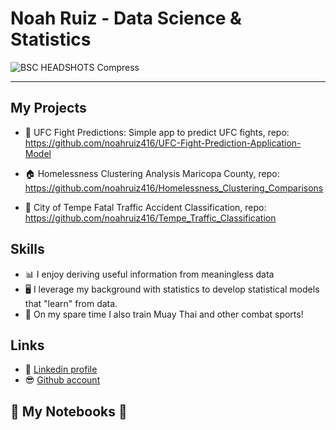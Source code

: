 # Noah Ruiz - Data Science & Statistics 

![BSC HEADSHOTS Compress](https://user-images.githubusercontent.com/88412646/185980942-c24078a5-1fa2-45ae-a205-03daf802dc21.jpg)

---
## My Projects

- :boxing_glove: UFC Fight Predictions: Simple app to predict UFC fights, repo: https://github.com/noahruiz416/UFC-Fight-Prediction-Application-Model

- :house: Homelessness Clustering Analysis Maricopa County, repo: https://github.com/noahruiz416/Homelessness_Clustering_Comparisons

- :car: City of Tempe Fatal Traffic Accident Classification, repo: https://github.com/noahruiz416/Tempe_Traffic_Classification

## Skills

- :bar_chart:  I enjoy deriving useful information from meaningless data
- :desktop_computer: I leverage my background with statistics to develop statistical models that "learn" from data.
- :boxing_glove: On my spare time I also train Muay Thai and other combat sports!

## Links

- :office: [Linkedin profile](https://www.linkedin.com/in/noahruiz416/)
- :sunglasses: [Github account](https://github.com/noahruiz416)

## :notebook: My Notebooks :notebook:
